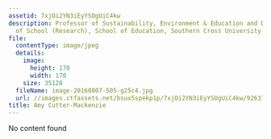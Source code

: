 ```yaml
---
assetid: 7xjOi2YN3iEyYSOgUiC4kw
description: Professor of Sustainability, Environment & Education and Deputy Head
  of School (Research), School of Education, Southern Cross University
file:
  contentType: image/jpeg
  details:
    image:
      height: 170
      width: 170
    size: 35128
  fileName: image-20160807-505-g25c4.jpg
  url: //images.ctfassets.net/bsux5spekp1p/7xjOi2YN3iEyYSOgUiC4kw/92637255161624054db94f4d40e9b8d4/image-20160807-505-g25c4.jpg
title: Amy Cutter-Mackenzie
---
```

No content found